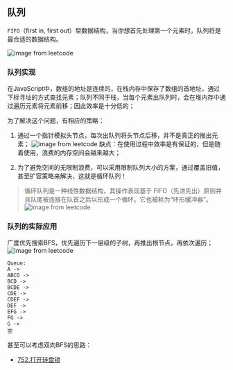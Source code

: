 ## 队列

`FIFO`（first in, first out）型数据结构，当你想首先处理第一个元素时，队列将是最合适的数据结构。

![image from leetcode](https://pic.leetcode-cn.com/44b3a817f0880f168de9574075b61bd204fdc77748d4e04448603d6956c6428a-%E5%87%BA%E5%85%A5%E9%98%9F.gif)

### 队列实现
在JavaScript中，数组的地址是连续的，在栈内存中保存了数组的首地址，通过下标寻址的方式查找元素；队列不同于栈，当每个元素出队列时，会在堆内存中通过遍历元素将元素前移；因此效率是十分低的；

为了解决这个问题，有相应的策略：
1. 通过一个指针模拟头节点，每次出队列将头节点后移，并不是真正的推出元素；
![image from leetcode](https://aliyun-lc-upload.oss-cn-hangzhou.aliyuncs.com/aliyun-lc-upload/uploads/2018/07/21/screen-shot-2018-07-21-at-153558.png)
缺点：在使用过程中效率是有保证的，但是随着使用，浪费的内存空间会越来越大；

2. 为了避免空间的无限制浪费，可以采用限制队列大小的方案，通过覆盖旧值，甚至扩容策略来解决，这就是循环队列！
> 循环队列是一种线性数据结构，其操作表现基于 FIFO（先进先出）原则并且队尾被连接在队首之后以形成一个循环。它也被称为“环形缓冲器”。
![image from leetcode](https://pic.leetcode-cn.com/Figures/circular_queue/Slide51.png)

### 队列的实际应用
广度优先搜索BFS，优先遍历下一层级的子树，再推出根节点，再依次遍历；
![image from leetcode](https://pic.leetcode-cn.com/Figures/bfs/Slide01.png)
```
Queue:
A ->
ABCD ->
BCD ->
BCDE ->
CDE ->
CDEF ->
DEF ->
EFG ->
FG ->
G ->
空
```
甚至可以考虑双向BFS的思路：
- [752.打开转盘锁](https://leetcode-cn.com/problems/open-the-lock/)